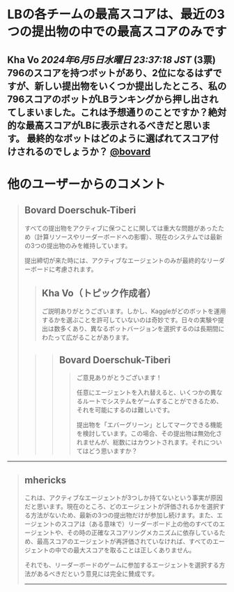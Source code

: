 # LBの各チームの最高スコアは、最近の3つの提出物の中での最高スコアのみです
**Kha Vo** *2024年6月5日水曜日 23:37:18 JST* (3票)
796のスコアを持つボットがあり、2位になるはずですが、新しい提出物をいくつか提出したところ、私の796スコアのボットがLBランキングから押し出されてしまいました。これは予想通りのことですか？絶対的な最高スコアがLBに表示されるべきだと思います。
最終的なボットはどのように選ばれてスコア付けされるのでしょうか？
[@bovard](https://www.kaggle.com/bovard)
---
# 他のユーザーからのコメント
> ## Bovard Doerschuk-Tiberi
> 
> すべての提出物をアクティブに保つことに関しては重大な問題があったため（計算リソースやリーダーボードへの影響）、現在のシステムでは最新の3つの提出物のみを維持しています。
> 
> 提出締切が来た時には、アクティブなエージェントのみが最終的なリーダーボードに考慮されます。
> 
> > ## Kha Vo（トピック作成者）
> > 
> > ご説明ありがとうございます。しかし、Kaggleがどのボットを運用するかを選ぶことを許可していないのは奇妙です。日々の実験や提出は数多くあり、異なるボットバージョンを選択するのは長期間にわたって広がることがあります。
> 
> > > ## Bovard Doerschuk-Tiberi
> > > > ご意見ありがとうございます！
> > > > 
> > > > 任意にエージェントを入れ替えると、いくつかの異なるルートでシステムをゲームすることができるため、それを可能にするのは難しいです。
> > > > 
> > > > 提出物を「エバーグリーン」としてマークできる機能を検討しています。この場合、その提出物は無効化されませんが、総数にはカウントされます。それについてはどう思いますか？
> > > > 
> > > > 
---
> ## mhericks
> 
> これは、アクティブなエージェントが3つしか持てないという事実が原因だと思います。現在のところ、どのエージェントが評価されるかを選択する方法がないため、最新の3つの提出物だけが参加し続けます。また、エージェントのスコアは（ある意味で）リーダーボード上の他のすべてのエージェントや、その時の正確なスコアリングメカニズムに依存しているため、最高スコアのエージェントが再評価されていなければ、すべてのエージェントの中での最大スコアを取ることは正しくありません。
> 
> それでも、リーダーボードのゲームに参加するエージェントを選択する方法があるべきだという意見には完全に賛成です。
> 
> ---
